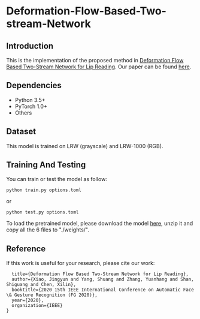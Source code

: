 # Deformation-Flow-Based-Two-stream-Network


## Introduction   

This is the implementation of the proposed method in [Deformation Flow Based Two-Stream Network for Lip Reading](). Our paper can be found [here](https://arxiv.org/pdf/2003.05709.pdf).

## Dependencies
* Python 3.5+
* PyTorch 1.0+
* Others
## Dataset
This model is trained on LRW (grayscale) and LRW-1000 (RGB).
## Training And Testing
You can train or test the model as follow:
```
python train.py options.toml
```
or
```
python test.py options.toml
```
To load the pretrained model, please download the model [here](https://drive.google.com/file/d/1ZHizll5yEDuh_9Z95uYMDWIueicg_dCx/view?usp=sharing), unzip it and copy all the 6 files to "./weights/".

## Reference

If this work is useful for your research, please cite our work:

```
  title={Deformation Flow Based Two-Stream Network for Lip Reading},
  author={Xiao, Jingyun and Yang, Shuang and Zhang, Yuanhang and Shan, Shiguang and Chen, Xilin},
  booktitle={2020 15th IEEE International Conference on Automatic Face \& Gesture Recognition (FG 2020)},
  year={2020},
  organization={IEEE}
}
```
